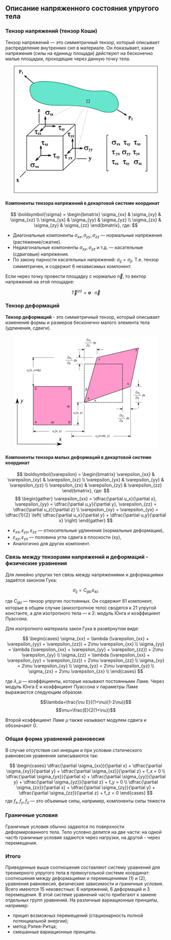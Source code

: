 ## Описание напряженного состояния упругого тела
### Тензор напряжений (тензор Коши)

Тензор напряжений — это симметричный тензор, который описывает распределение внутренних сил в материале. Он показывает, какие напряжения (силы на единицу площади) действуют на бесконечно малые площадки, проходящие через данную точку тела.

<p align="center">
<img src="./Images/Stress_tensor.png" alt="Тензор напряжений" width="450" style="background-color:white;"/>
</p>

#### Компоненты тензора напряжений в декартовой системе координат

$$
\boldsymbol{\sigma} =
\begin{bmatrix}
\sigma_{xx} & \sigma_{xy} & \sigma_{xz} \\
\sigma_{yx} & \sigma_{yy} & \sigma_{yz} \\
\sigma_{zx} & \sigma_{zy} & \sigma_{zz}
\end{bmatrix}, где:
$$

- Диагональные компоненты $\sigma_{xx}, \sigma_{yy}, \sigma_{zz}$ — нормальные напряжения (растяжение/сжатие).
- Недиагональные компоненты $\sigma_{xy}, \sigma_{yz}$ и т.д. — касательные (сдвиговые) напряжения.
- По закону парности касательных напряжений: $\sigma_{ij} = \sigma_{ji}$. Т.е. тензор симметричен, и содержит 6 независимых компонент.

Если через точку провести площадку с нормалью $\vec{n}$, то вектор напряжений на этой площадке:

$$
\vec{T}^{(n)} = \boldsymbol{\sigma} \cdot \vec{n}
$$

### Тензор деформаций

**Тензор деформаций** - это симметричный тензор, который описывает изменения формы и размеров бесконечно малого элемента тела (удлинения, сдвиги).

<p align="center">
<img src="./Images/Strain_tensor.png" alt="Тензор деформаций" width="450" style="background-color:white;"/>
</p>

#### Компоненты тензора малых деформаций в декартовой системе координат

$$
\boldsymbol{\varepsilon} =
\begin{bmatrix}
\varepsilon_{xx} & \varepsilon_{xy} & \varepsilon_{xz} \\
\varepsilon_{yx} & \varepsilon_{yy} & \varepsilon_{yz} \\
\varepsilon_{zx} & \varepsilon_{zy} & \varepsilon_{zz}
\end{bmatrix}, где:
$$
$$
\begin{gather}
\varepsilon_{xx} = \dfrac{\partial u_x}{\partial x}, \varepsilon_{yy} = \dfrac{\partial u_y}{\partial y}, \varepsilon_{zz} = \dfrac{\partial u_z}{\partial z} \\
\varepsilon_{xy} = \varepsilon_{yx} = \dfrac{1}{2} \left( \dfrac{\partial u_x}{\partial y} + \dfrac{\partial u_y}{\partial x} \right)
\end{gather}
$$
- $\varepsilon_{xx}, \varepsilon_{yy}, \varepsilon_{zz}$ — относительные удлинения (нормальные деформации),
- $\varepsilon_{xy}, \varepsilon_{yx}$ — половина угла сдвига в плоскости \(xy\),
- Аналогично для других компонент.

### Связь между тензорами напряжений и деформаций - физические уравнения

Для линейно упругих тел связь между напряжениями и деформациями задаётся законом Гука:

$$
\sigma_{ij} = C_{ijkl} \, \varepsilon_{kl},
$$

где $C_{ijkl}$ — тензор упругих постоянных. Он содержит 81 компонент, которые в общем случае (анизотропное тело) сводятся к 21 упругой константе, а для изотропного тела — к 2: модуль Юнга и коэффициент Пуассона.

Для изотропного материала закон Гука в развёрнутом виде:

$$
\begin{cases}
\sigma_{xx} = \lambda (\varepsilon_{xx} + \varepsilon_{yy} + \varepsilon_{zz}) + 2\mu \varepsilon_{xx} \\
\sigma_{yy} = \lambda (\varepsilon_{xx} + \varepsilon_{yy} + \varepsilon_{zz}) + 2\mu \varepsilon_{yy} \\
\sigma_{zz} = \lambda (\varepsilon_{xx} + \varepsilon_{yy} + \varepsilon_{zz}) + 2\mu \varepsilon_{zz} \\
\sigma_{xy} = 2\mu \varepsilon_{xy} \\
\sigma_{yz} = 2\mu \varepsilon_{yz} \\
\sigma_{zx} = 2\mu \varepsilon_{zx} \\
\end{cases}
$$

где $\lambda, \mu$ — коэффициенты, которые называют постоянными Ламе. Через модуль Юнга $E$ и коэффициент Пуассона $\nu$ параметры Ламе выражаются следующим образом:

$$\lambda=\frac{\nu E}{(1+\nu)(1-2\nu)}$$
$$\mu=\frac{E}{2(1+\nu)}$$

Второй коэффициент Ламе $\mu$ также называют модулем сдвига и обозначают $G$.

### Общая форма уравнений равновесия

В случае отсутствия сил инерции и при условии статического равновесия уравнения записываются так:

$$
\begin{cases}
\dfrac{\partial \sigma_{xx}}{\partial x} + \dfrac{\partial \sigma_{xy}}{\partial y} + \dfrac{\partial \sigma_{xz}}{\partial z} + f_x = 0 \\
\dfrac{\partial \sigma_{yx}}{\partial x} + \dfrac{\partial \sigma_{yy}}{\partial y} + \dfrac{\partial \sigma_{yz}}{\partial z} + f_y = 0 \\
\dfrac{\partial \sigma_{zx}}{\partial x} + \dfrac{\partial \sigma_{zy}}{\partial y} + \dfrac{\partial \sigma_{zz}}{\partial z} + f_z = 0
\end{cases}
$$
где $f_x, f_y, f_z$ — это объемные силы, например, компоненты силы тяжести

### Граничные условия
Граничные условия обычно задаются по поверхности деформированного тела. Тело условно делится на две части: на одной частb граничные условия задаются через нагрузки, на другой - через перемещения.


### Итого
Приведенные выше соотношения составляют систему уравнений для трехмерного упругого тела в прямоугольной системе координат: соотношения между деформациями и перемещениями (1) и (2), уравнения равновесия, физические зависимости и граничные условия. Всего имеются 15 неизвестных: 6 напряжений, 6 деформаций и 3 перемещения. В этой системе уравнений часто прибегают к замене отдельных групп уравнений. На различные вариационные принципы, например:
- прицип возможных перемещений (стационарность полной потенциальной энергии);
- метод Рэлея-Ритца;
- смешанные вариационные принципы.
